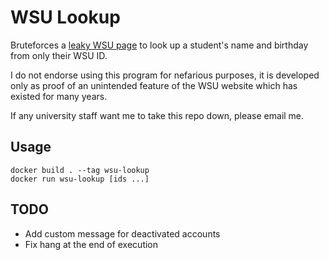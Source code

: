 # WSU Lookup

Bruteforces a [leaky WSU page](https://livingat.wsu.edu/cardinfo/deposit/default.aspx) to look up a student's name and birthday from only their WSU ID.

I do not endorse using this program for nefarious purposes, it is developed only as proof of an unintended feature of the WSU website which has existed for many years.

If any university staff want me to take this repo down, please email me.

## Usage

```
docker build . --tag wsu-lookup
docker run wsu-lookup [ids ...]
```

## TODO

- Add custom message for deactivated accounts
- Fix hang at the end of execution

